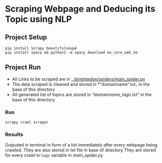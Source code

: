 # Scraping Webpage and Deducing its Topic using NLP

## Project Setup

`pip install Scrapy beautifulsoup4 ` <br>
`pip install spacy && python3 -m spacy download en_core_web_sm`


## Project Run

- All Links to be scraped are in [../brightedge/spiders/main_spider.py](../brightedge/spiders/main_spider.py)
- The data scraped is cleaned and stored in *"domainname".txt_ in the base of this directory
- All generated list of topics are stored in *"domainname_tags.txt"* in the base of this directory

### Run
`scrapy crawl scraper`

### Results
 Outputed in terminal in form of a list immediately after every webpage being crawled.
 They are also stored in txt file in base of directory
 They are stored for every crawl in `tags` variable in *main_spider.py*
